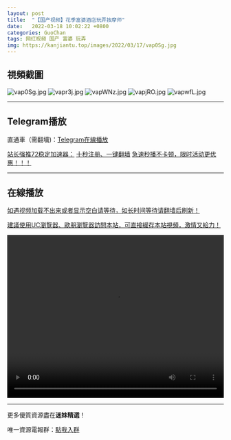 ```yaml
---
layout: post
title:  "【国产视频】花季富婆酒店玩弄按摩师"
date:   2022-03-18 10:02:22 +0800
categories: GuoChan
tags: 网红视频 国产 富婆 玩弄
img: https://kanjiantu.top/images/2022/03/17/vap0Sg.jpg
---
```



## 視頻截圖

![vap0Sg.jpg](https://kanjiantu.top/images/2022/03/17/vap0Sg.jpg)
![vapr3j.jpg](https://kanjiantu.top/images/2022/03/17/vapr3j.jpg)
![vapWNz.jpg](https://kanjiantu.top/images/2022/03/17/vapWNz.jpg)
![vapjRO.jpg](https://kanjiantu.top/images/2022/03/17/vapjRO.jpg)
![vapwfL.jpg](https://kanjiantu.top/images/2022/03/17/vapwfL.jpg)

* * *
## Telegram播放

直通車（需翻墻)：[Telegram在線播放](https://t.me/mimeijingxuan/178)

<u>站长强推72稳定加速器：</u> [十秒注册、一键翻墙](https://www.mimei.blog/skip/vpn.html)
<u>急速秒播不卡顿，限时活动更优惠！！！</u>
* * *
## 在線播放
<u>如遇视频加载不出来或者显示空白请等待，如长时间等待请翻墙后刷新！</u>

<u>建議使用UC瀏覽器、歐朋瀏覽器訪問本站，可直接緩存本站視頻，激情又給力！</u>
<center><video src="https://cdn.publer.io/uploads/videos/6247de5adb279736bfa814d1/06cb00eed87a513f1621a5993fb8af7a.mp4" width="100%" height="380px" controls="controls"></video></center>

* * *
更多優質資源盡在**迷妹精選**！

唯一資源電報群：[點我入群](https://t.me/mimeijingxuan)


